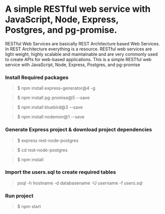 # A simple RESTful web service with JavaScript, Node, Express, Postgres, and pg-promise.

RESTful Web Services are basically REST Architecture based Web Services. In REST Architecture everything is a resource.
RESTful web services are light weight, highly scalable and maintainable and are very commonly used to create APIs for web-based applications. This is a simple RESTful web service with JavaScript, Node, Express, Postgres, and pg-promise


### Install Required packages

> $ npm install express-generator@4 -g 

> $ npm install pg-promise@5 --save

> $ npm install bluebird@3 --save

> $ npm install nodemon@1 --save

### Generate Express project & download project dependencies

> $ express rest-node-postgres

> $ cd rest-node-postgres

> $ npm install


### Import the **users.sql** to create required tables

> psql -h hostname -d databasename -U username -f users.sql

### Run project

> $ npm start



